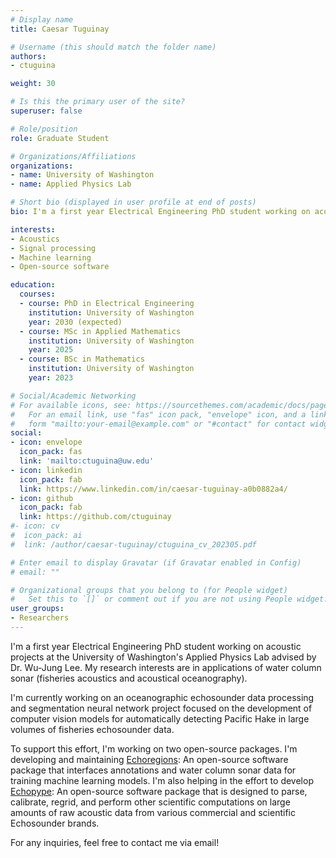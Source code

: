 ```yaml
---
# Display name
title: Caesar Tuguinay

# Username (this should match the folder name)
authors:
- ctuguina

weight: 30

# Is this the primary user of the site?
superuser: false

# Role/position
role: Graduate Student

# Organizations/Affiliations
organizations:
- name: University of Washington
- name: Applied Physics Lab

# Short bio (displayed in user profile at end of posts)
bio: I'm a first year Electrical Engineering PhD student working on acoustic projects at the University of Washington's Applied Physics Lab advised by Dr. Wu-Jung Lee. My research interests are in applications of water column sonar (fisheries acoustics and acoustical oceanography). I also develop open-source software for echosounder data processing and analysis.

interests:
- Acoustics
- Signal processing
- Machine learning
- Open-source software

education:
  courses:
  - course: PhD in Electrical Engineering
    institution: University of Washington
    year: 2030 (expected)
  - course: MSc in Applied Mathematics
    institution: University of Washington
    year: 2025
  - course: BSc in Mathematics
    institution: University of Washington
    year: 2023

# Social/Academic Networking
# For available icons, see: https://sourcethemes.com/academic/docs/page-builder/#icons
#   For an email link, use "fas" icon pack, "envelope" icon, and a link in the
#   form "mailto:your-email@example.com" or "#contact" for contact widget.
social:
- icon: envelope
  icon_pack: fas
  link: 'mailto:ctuguina@uw.edu'
- icon: linkedin
  icon_pack: fab
  link: https://www.linkedin.com/in/caesar-tuguinay-a0b0882a4/
- icon: github
  icon_pack: fab
  link: https://github.com/ctuguinay
#- icon: cv
#  icon_pack: ai
#  link: /author/caesar-tuguinay/ctuguina_cv_202305.pdf

# Enter email to display Gravatar (if Gravatar enabled in Config)
# email: ""

# Organizational groups that you belong to (for People widget)
#   Set this to `[]` or comment out if you are not using People widget.
user_groups:
- Researchers
---
```


I'm a first year Electrical Engineering PhD student working on acoustic projects at the University of Washington's Applied Physics Lab advised by Dr. Wu-Jung Lee. My research interests are in applications of water column sonar (fisheries acoustics and acoustical oceanography).

I'm currently working on an oceanographic echosounder data processing and segmentation neural network project focused on the development of computer vision models for automatically detecting Pacific Hake in large volumes of fisheries echosounder data.

To support this effort, I'm working on two open-source packages. I'm developing and maintaining [Echoregions](https://github.com/OSOceanAcoustics/echoregions): An open-source software package that interfaces annotations and water column sonar data for training machine learning models. I'm also helping in the effort to develop [Echopype](https://github.com/OSOceanAcoustics/echopype): An open-source software package that is designed to parse, calibrate, regrid, and perform other scientific computations on large amounts of raw acoustic data from various commercial and scientific Echosounder brands.

For any inquiries, feel free to contact me via email!